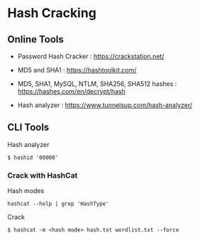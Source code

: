 
# Hash Cracking

## Online Tools

+ Password Hash Cracker : https://crackstation.net/

+ MD5 and SHA1 : https://hashtoolkit.com/

+  MD5, SHA1, MySQL, NTLM, SHA256, SHA512 hashes : https://hashes.com/en/decrypt/hash

+ Hash analyzer : https://www.tunnelsup.com/hash-analyzer/

## CLI Tools


Hash analyzer
```
$ hashid '00000'
```

### Crack with HashCat

Hash modes

```
hashcat --help | grep 'HashType'    
```

Crack

```
$ hashcat -m <hash mode> hash.txt wordlist.txt --force
```











